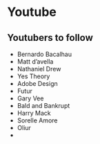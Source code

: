 # Youtube

## Youtubers to follow

* Bernardo Bacalhau
* Matt d’avella 
* Nathaniel Drew 
* Yes Theory
* Adobe Design
* Futur
* Gary Vee 
* Bald and Bankrupt
* Harry Mack
* Sorelle Amore
* Oliur
* 
